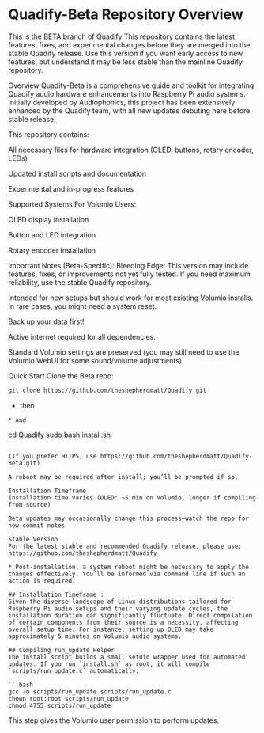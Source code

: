 # Quadify-Beta Repository Overview
This is the BETA branch of Quadify
This repository contains the latest features, fixes, and experimental changes before they are merged into the stable Quadify release.
Use this version if you want early access to new features, but understand it may be less stable than the mainline Quadify repository.

Overview
Quadify-Beta is a comprehensive guide and toolkit for integrating Quadify audio hardware enhancements into Raspberry Pi audio systems. Initially developed by Audiophonics, this project has been extensively enhanced by the Quadify team, with all new updates debuting here before stable release.

This repository contains:

All necessary files for hardware integration (OLED, buttons, rotary encoder, LEDs)

Updated install scripts and documentation

Experimental and in-progress features

Supported Systems
For Volumio Users:

OLED display installation

Button and LED integration

Rotary encoder installation

Important Notes (Beta-Specific):
Bleeding Edge:
This version may include features, fixes, or improvements not yet fully tested.
If you need maximum reliability, use the stable Quadify repository.

Intended for new setups but should work for most existing Volumio installs. In rare cases, you might need a system reset.

Back up your data first!

Active internet required for all dependencies.

Standard Volumio settings are preserved (you may still need to use the Volumio WebUI for some sound/volume adjustments).

Quick Start
Clone the Beta repo:

```bash
git clone https://github.com/theshepherdmatt/Quadify.git
```
* then
```
* and
```
cd Quadify
sudo bash install.sh
```

(If you prefer HTTPS, use https://github.com/theshepherdmatt/Quadify-Beta.git)

A reboot may be required after install; you’ll be prompted if so.

Installation Timeframe
Installation time varies (OLED: ~5 min on Volumio, longer if compiling from source)

Beta updates may occasionally change this process—watch the repo for new commit notes

Stable Version
For the latest stable and recommended Quadify release, please use:
https://github.com/theshepherdmatt/Quadify

* Post-installation, a system reboot might be necessary to apply the changes effectively. You’ll be informed via command line if such an action is required.

## Installation Timeframe :
Given the diverse landscape of Linux distributions tailored for Raspberry Pi audio setups and their varying update cycles, the installation duration can significantly fluctuate. Direct compilation of certain components from their source is a necessity, affecting overall setup time. For instance, setting up OLED may take approximately 5 minutes on Volumio audio systems.

## Compiling run_update Helper
The install script builds a small setuid wrapper used for automated updates. If you run `install.sh` as root, it will compile `scripts/run_update.c` automatically:

```bash
gcc -o scripts/run_update scripts/run_update.c
chown root:root scripts/run_update
chmod 4755 scripts/run_update
```

This step gives the Volumio user permission to perform updates.

